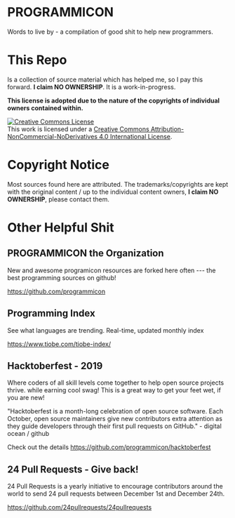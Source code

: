 # PROGRAMMICON

Words to live by - a compilation of good shit to help new programmers. 

# This Repo 
Is a collection of source material which has helped me, so I pay this forward. **I claim NO OWNERSHIP**. It is a work-in-progress.

**This license is adopted due to the nature of the copyrights of individual owners contained within.**

[![Creative Commons License](https://i.creativecommons.org/l/by-nc-nd/4.0/88x31.png)](http://creativecommons.org/licenses/by-nc-nd/4.0/)  
This work is licensed under a [Creative Commons Attribution-NonCommercial-NoDerivatives 4.0 International License](http://creativecommons.org/licenses/by-nc-nd/4.0/).

# Copyright Notice
Most sources found here are attributed. The trademarks/copyrights are kept with the original content / up to the individual content owners, **I claim NO OWNERSHIP**,  please contact them.

# Other Helpful Shit

## PROGRAMMICON the Organization

New and awesome programicon resources are forked here often --- the best programming sources on github! 

https://github.com/programmicon


## Programming Index
See what languages are trending. Real-time, updated monthly index 

https://www.tiobe.com/tiobe-index/


## Hacktoberfest - 2019
Where coders of all skill levels come together to help open source projects thrive. while earning cool swag! This is a great way to get your feet wet, if you are new!

"Hacktoberfest is a month-long celebration of open source software. Each October, open source maintainers give new contributors extra attention as they guide developers through their first pull requests on GitHub." - digital ocean / github

Check out the details https://github.com/programmicon/hacktoberfest

## 24 Pull Requests - Give back!
24 Pull Requests is a yearly initiative to encourage contributors around the world to send 24 pull requests between December 1st and December 24th.

https://github.com/24pullrequests/24pullrequests
